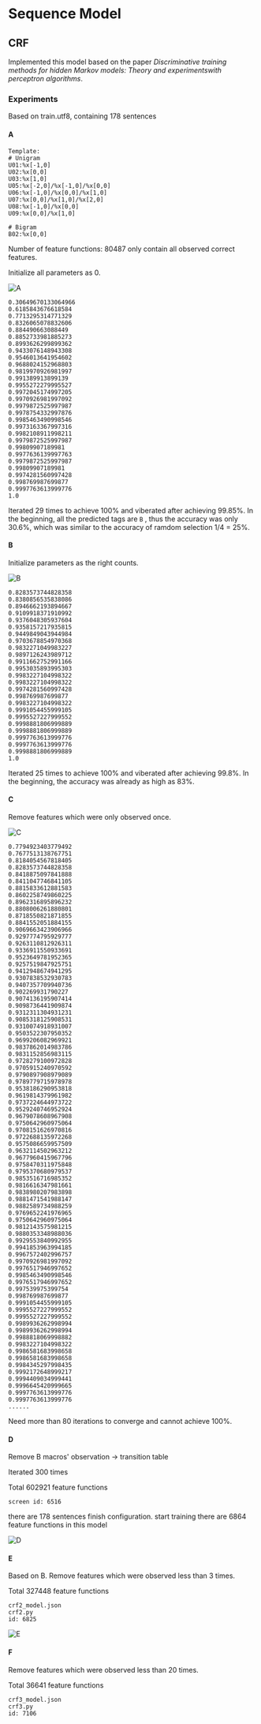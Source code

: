 # Sequence Model

## CRF

Implemented this model based on the paper *Discriminative training methods for hidden Markov models: Theory and experimentswith perceptron algorithms*. 

### Experiments

Based on train.utf8, containing 178 sentences

#### A

~~~
Template:
# Unigram
U01:%x[-1,0]
U02:%x[0,0]
U03:%x[1,0]
U05:%x[-2,0]/%x[-1,0]/%x[0,0]
U06:%x[-1,0]/%x[0,0]/%x[1,0]
U07:%x[0,0]/%x[1,0]/%x[2,0]
U08:%x[-1,0]/%x[0,0]
U09:%x[0,0]/%x[1,0]

# Bigram
B02:%x[0,0]
~~~

Number of feature functions: 80487 only contain all observed correct features.

Initialize all parameters as 0. 

![A](data/A.jpg)

~~~
0.30649670133064966
0.6185843676618584
0.7713295314771329
0.8326065078832606
0.884490663088449
0.8852733981885273
0.8993626299899362
0.9433076148943308
0.9546013641954602
0.9688024152968803
0.9819970926981997
0.991389913899139
0.9955272279995527
0.9972045174997205
0.9970926981997092
0.9979872525997987
0.9978754332997876
0.9985463490998546
0.9973163367997316
0.9982108911998211
0.9979872525997987
0.99809907189981
0.9977636139997763
0.9979872525997987
0.99809907189981
0.9974281560997428
0.998769987699877
0.9997763613999776
1.0
~~~

Iterated 29 times to achieve 100% and viberated after achieving 99.85%. In the beginning, all the predicted tags are `B` , thus the accuracy was only 30.6%, which was similar to the accuracy of ramdom selection 1/4 = 25%.



#### B

Initialize parameters as the right counts.

![B](data/B.png)

~~~
0.8283573744828358
0.8380856535838086
0.8946662193894667
0.9109918371910992
0.9376048305937604
0.9358157217935815
0.9449849043944984
0.9703678854970368
0.9832271049983227
0.9897126243989712
0.9911662752991166
0.9953035893995303
0.9983227104998322
0.9983227104998322
0.9974281560997428
0.998769987699877
0.9983227104998322
0.9991054455999105
0.9995527227999552
0.9998881806999889
0.9998881806999889
0.9997763613999776
0.9997763613999776
0.9998881806999889
1.0
~~~

Iterated 25 times to achieve 100% and viberated after achieving 99.8%. In the beginning, the accuracy was already as high as 83%.



#### C

Remove features which were only observed once.

![C](data/C.png)

~~~
0.7794923403779492
0.7677513138767751
0.8184054567818405
0.8283573744828358
0.8418875097841888
0.8411047746841105
0.8815833612881583
0.8602258749860225
0.8962316895896232
0.8808006261880801
0.8718550821871855
0.8841552051884155
0.9069663423906966
0.9297774795929777
0.9263110812926311
0.9336911550933691
0.9523649781952365
0.9257519847925751
0.9412948674941295
0.9307838532930783
0.9407357709940736
0.902269931790227
0.9074136195907414
0.9098736441909874
0.9312311304931231
0.9085318125908531
0.9310074918931007
0.9503522307950352
0.9699206082969921
0.9837862014983786
0.9831152856983115
0.9728279100972828
0.9705915240970592
0.9790897908979089
0.9789779715978978
0.9538186290953818
0.9619814379961982
0.9737224644973722
0.9529240746952924
0.9679078608967908
0.9750642960975064
0.9708151626970816
0.9722688135972268
0.9575086659957509
0.9632114502963212
0.9677960415967796
0.9758470311975848
0.9795370680979537
0.9853516716985352
0.9816616347981661
0.9838980207983898
0.9881471541988147
0.9882589734988259
0.9769652241976965
0.9750642960975064
0.9812143575981215
0.9880353348988036
0.9929553840992955
0.9941853963994185
0.9967572402996757
0.9970926981997092
0.9976517946997652
0.9985463490998546
0.9976517946997652
0.997539975399754
0.998769987699877
0.9991054455999105
0.9995527227999552
0.9995527227999552
0.9989936262998994
0.9989936262998994
0.9988818069998882
0.9983227104998322
0.9986581683998658
0.9986581683998658
0.9984345297998435
0.9992172648999217
0.9994409034999441
0.9996645420999665
0.9997763613999776
0.9997763613999776
......
~~~

Need more than 80 iterations to converge and cannot achieve 100%.

#### D

Remove B macros' observation -> transition table

Iterated 300 times

Total 602921 feature functions

~~~
screen id: 6516
~~~

there are 178 sentences
finish configuration. start training
there are 6864 feature functions in this model

![D](data/D.png)

#### E

Based on B. Remove features which were observed less than 3 times.

Total 327448 feature functions

~~~
crf2_model.json
crf2.py
id: 6825
~~~

![E](data/E.png)

#### F

Remove features which were observed less than 20 times.

Total 36641 feature functions

```
crf3_model.json
crf3.py
id: 7106
```

